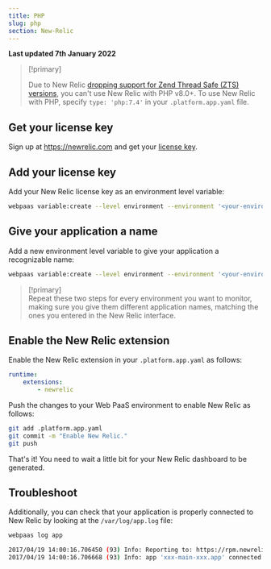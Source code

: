 ```yaml
---
title: PHP
slug: php
section: New-Relic
---
```


**Last updated 7th January 2022**


> [!primary]  
> 
> Due to New Relic [dropping support for Zend Thread Safe (ZTS) versions](https://docs.newrelic.com/docs/release-notes/agent-release-notes/php-release-notes/php-agent-9170300/), you can't use New Relic with PHP v8.0+. To use New Relic with PHP, specify `type: 'php:7.4'` in your `.platform.app.yaml` file.
> 
> 

## Get your license key

Sign up at https://newrelic.com and get your [license key](https://docs.newrelic.com/docs/apis/intro-apis/new-relic-api-keys/#ingest-license-key).

## Add your license key

Add your New Relic license key as an environment level variable:

```bash
webpaas variable:create --level environment --environment '<your-environment>' --visible-build false --inheritable false php:newrelic.license --value '<your-new-relic-license-key>'
```

## Give your application a name

Add a new environment level variable to give your application a recognizable name:

```bash
webpaas variable:create --level environment --environment '<your-environment>' --visible-build false --inheritable false php:newrelic.appname --value '<your-application-name>'
```

> [!primary]  
> Repeat these two steps for every environment you want to monitor, making sure you give them different application names, matching the ones you entered in the New Relic interface.
> 

## Enable the New Relic extension

Enable the New Relic extension in your `.platform.app.yaml` as follows:

```yaml
runtime:
    extensions:
        - newrelic
```

Push the changes to your Web PaaS environment to enable New Relic as follows:

```bash
git add .platform.app.yaml
git commit -m "Enable New Relic."
git push
```

That's it! You need to wait a little bit for your New Relic dashboard to be generated.

## Troubleshoot

Additionally, you can check that your application is properly connected to New Relic by looking at the `/var/log/app.log` file:

```bash
webpaas log app

2017/04/19 14:00:16.706450 (93) Info: Reporting to: https://rpm.newrelic.com/accounts/xxx/applications/xxx
2017/04/19 14:00:16.706668 (93) Info: app 'xxx-main-xxx.app' connected with run id 'xxx'
```
